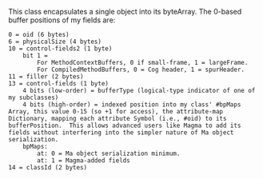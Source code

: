 This class encapsulates a single object into its byteArray.  The 0-based buffer positions of my fields are:

	0 = oid (6 bytes)
	6 = physicalSize (4 bytes)
	10 = control-fields2 (1 byte)
		bit 1 = 
			For MethodContextBuffers, 0 if small-frame, 1 = largeFrame.
			For CompiledMethodBuffers, 0 = Cog header, 1 = spurHeader.
	11 = filler (2 bytes)
	13 = control-fields (1 byte)
		4 bits (low-order) = bufferType (logical-type indicator of one of my subclasses)
		4 bits (high-order) = indexed position into my class' #bpMaps Array, this value 0-15 (so +1 for access), the attribute-map Dictionary, mapping each attribute Symbol (i.e., #oid) to its bufferPosition.  This allows advanced users like Magma to add its fields without interfering into the simpler nature of Ma object serialization.
		bpMaps:
			at: 0 = Ma object serialization minimum.
			at: 1 = Magma-added fields
	14 = classId (2 bytes)